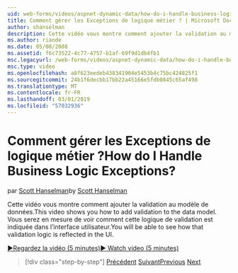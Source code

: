 ```yaml
---
uid: web-forms/videos/aspnet-dynamic-data/how-do-i-handle-business-logic-exceptions
title: Comment gérer les Exceptions de logique métier ? | Microsoft Docs
author: shanselman
description: Cette vidéo vous montre comment ajouter la validation au modèle de données. Vous serez en mesure de voir comment cette logique de validation est indiquée dans l’interface utilisateur.
ms.author: riande
ms.date: 05/08/2008
ms.assetid: f6c73522-4c77-4757-b1af-69f9d1db4fb1
msc.legacyurl: /web-forms/videos/aspnet-dynamic-data/how-do-i-handle-business-logic-exceptions
msc.type: video
ms.openlocfilehash: a8f623eedeb438341904e5453b4c75bc424825f1
ms.sourcegitcommit: 24b1f6decbb17bb22a45166e5fdb0845c65af498
ms.translationtype: MT
ms.contentlocale: fr-FR
ms.lasthandoff: 03/01/2019
ms.locfileid: "57032936"
---
```

<a name="how-do-i-handle-business-logic-exceptions"></a><span data-ttu-id="41bc5-105">Comment gérer les Exceptions de logique métier ?</span><span class="sxs-lookup"><span data-stu-id="41bc5-105">How do I Handle Business Logic Exceptions?</span></span>
====================
<span data-ttu-id="41bc5-106">par [Scott Hanselman](https://github.com/shanselman)</span><span class="sxs-lookup"><span data-stu-id="41bc5-106">by [Scott Hanselman](https://github.com/shanselman)</span></span>

<span data-ttu-id="41bc5-107">Cette vidéo vous montre comment ajouter la validation au modèle de données.</span><span class="sxs-lookup"><span data-stu-id="41bc5-107">This video shows you how to add validation to the data model.</span></span> <span data-ttu-id="41bc5-108">Vous serez en mesure de voir comment cette logique de validation est indiquée dans l’interface utilisateur.</span><span class="sxs-lookup"><span data-stu-id="41bc5-108">You will be able to see how that validation logic is reflected in the UI.</span></span>

[<span data-ttu-id="41bc5-109">&#9654;Regardez la vidéo (5 minutes)</span><span class="sxs-lookup"><span data-stu-id="41bc5-109">&#9654; Watch video (5 minutes)</span></span>](https://channel9.msdn.com/Blogs/ASP-NET-Site-Videos/how-do-i-handle-business-logic-exceptions)

> [!div class="step-by-step"]
> <span data-ttu-id="41bc5-110">[Précédent](how-do-i-change-how-my-fields-render.md)
> [Suivant](how-do-i-make-custom-pages.md)</span><span class="sxs-lookup"><span data-stu-id="41bc5-110">[Previous](how-do-i-change-how-my-fields-render.md)
[Next](how-do-i-make-custom-pages.md)</span></span>
